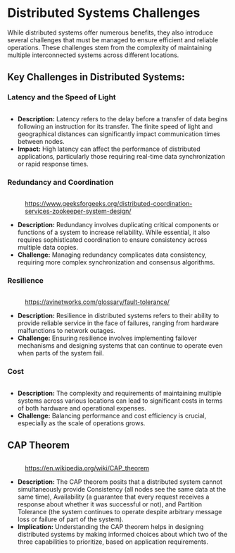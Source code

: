 # Distributed Systems Challenges

While distributed systems offer numerous benefits, they also introduce several challenges that must be managed to ensure efficient and reliable operations. These challenges stem from the complexity of maintaining multiple interconnected systems across different locations.

## **Key Challenges in Distributed Systems:**

### **Latency and the Speed of Light**

<figure><img src="../../../.gitbook/assets/image (87).png" alt=""><figcaption></figcaption></figure>

* **Description:** Latency refers to the delay before a transfer of data begins following an instruction for its transfer. The finite speed of light and geographical distances can significantly impact communication times between nodes.
* **Impact:** High latency can affect the performance of distributed applications, particularly those requiring real-time data synchronization or rapid response times.

### **Redundancy and Coordination**

<figure><img src="../../../.gitbook/assets/image (89).png" alt=""><figcaption><p><a href="https://www.geeksforgeeks.org/distributed-coordination-services-zookeeper-system-design/">https://www.geeksforgeeks.org/distributed-coordination-services-zookeeper-system-design/</a></p></figcaption></figure>

* **Description:** Redundancy involves duplicating critical components or functions of a system to increase reliability. While essential, it also requires sophisticated coordination to ensure consistency across multiple data copies.
* **Challenge:** Managing redundancy complicates data consistency, requiring more complex synchronization and consensus algorithms.

### **Resilience**

<figure><img src="../../../.gitbook/assets/image (88).png" alt=""><figcaption><p><a href="https://avinetworks.com/glossary/fault-tolerance/">https://avinetworks.com/glossary/fault-tolerance/</a></p></figcaption></figure>

* **Description:** Resilience in distributed systems refers to their ability to provide reliable service in the face of failures, ranging from hardware malfunctions to network outages.
* **Challenge:** Ensuring resilience involves implementing failover mechanisms and designing systems that can continue to operate even when parts of the system fail.

### **Cost**

<figure><img src="../../../.gitbook/assets/image (39).png" alt=""><figcaption></figcaption></figure>

* **Description:** The complexity and requirements of maintaining multiple systems across various locations can lead to significant costs in terms of both hardware and operational expenses.
* **Challenge:** Balancing performance and cost efficiency is crucial, especially as the scale of operations grows.

## **CAP Theorem**

<figure><img src="../../../.gitbook/assets/image (91).png" alt=""><figcaption><p><a href="https://en.wikipedia.org/wiki/CAP_theorem">https://en.wikipedia.org/wiki/CAP_theorem</a></p></figcaption></figure>

* **Description:** The CAP theorem posits that a distributed system cannot simultaneously provide Consistency (all nodes see the same data at the same time), Availability (a guarantee that every request receives a response about whether it was successful or not), and Partition Tolerance (the system continues to operate despite arbitrary message loss or failure of part of the system).
* **Implication:** Understanding the CAP theorem helps in designing distributed systems by making informed choices about which two of the three capabilities to prioritize, based on application requirements.


